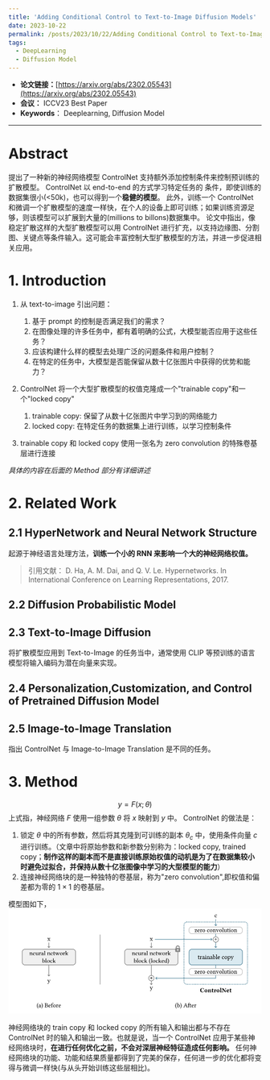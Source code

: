 ```yaml
---
title: 'Adding Conditional Control to Text-to-Image Diffusion Models'
date: 2023-10-22
permalink: /posts/2023/10/22/Adding Conditional Control to Text-to-Image Diffusion Models/
tags:
  - DeepLearning
  - Diffusion Model
---
```


- **论文链接：**[https://arxiv.org/abs/2302.05543](https://arxiv.org/abs/2302.05543)
- **会议：** ICCV23 Best Paper
- **Keywords**： Deeplearning, Diffusion Model

---

# Abstract

提出了一种新的神经网络模型 ControlNet 支持额外添加控制条件来控制预训练的扩散模型。
ControlNet 以 end-to-end 的方式学习特定任务的
条件，即使训练的数据集很小(<50k)，也可以得到一个**稳健的模型**。
此外，训练一个 ControlNet 和微调一个扩散模型的速度一样快，在个人的设备上即可训练；如果训练资源足够，则该模型可以扩展到大量的(millions to billons)数据集中。
论文中指出，像稳定扩散这样的大型扩散模型可以用 ControlNet 进行扩充，以支持边缘图、分割图、关键点等条件输入。这可能会丰富控制大型扩散模型的方法，并进一步促进相关应用。

# 1. Introduction

1. 从 text-to-image 引出问题：

   1. 基于 prompt 的控制是否满足我们的需求？
   2. 在图像处理的许多任务中，都有着明确的公式，大模型能否应用于这些任务？
   3. 应该构建什么样的模型去处理广泛的问题条件和用户控制？
   4. 在特定的任务中，大模型是否能保留从数十亿张图片中获得的优势和能力？

2. ControlNet 将一个大型扩散模型的权值克隆成一个"trainable copy"和一个"locked copy"
   1. trainable copy: 保留了从数十亿张图片中学习到的网络能力
   2. locked copy: 在特定任务的数据集上进行训练，以学习控制条件


3. trainable copy 和 locked copy 使用一张名为 zero convolution 的特殊卷基层进行连接

*具体的内容在后面的 Method 部分有详细讲述*

# 2. Related Work

## 2.1 HyperNetwork and Neural Network Structure
起源于神经语言处理方法，**训练一个小的 RNN 来影响一个大的神经网络权值。**
> 引用文献：
> D. Ha, A. M. Dai, and Q. V. Le. Hypernetworks. In International Conference on Learning Representations, 2017.

## 2.2 Diffusion Probabilistic Model

## 2.3 Text-to-Image Diffusion

将扩散模型应用到 Text-to-Image 的任务当中，通常使用 CLIP 等预训练的语言模型将输入编码为潜在向量来实现。

## 2.4 Personalization,Customization, and Control of Pretrained Diffusion Model

## 2.5 Image-to-Image Translation

指出 ControlNet 与 Image-to-Image Translation 是不同的任务。

# 3. Method

$$y = F(x;\theta)$$
上式指，神经网络 $F$ 使用一组参数 $\theta$ 将 $x$ 映射到 $y$ 中。
ControlNet 的做法是：
1. 锁定 $\theta$ 中的所有参数，然后将其克隆到可训练的副本 $\theta_c$ 中，使用条件向量 $c$ 进行训练。（文章中将原始参数和新参数分别称为：locked copy, trained copy；**制作这样的副本而不是直接训练原始权值的动机是为了在数据集较小时避免过拟合，并保持从数十亿张图像中学习的大型模型的能力**）
2. 连接神经网络块的是一种独特的卷基层，称为"zero convolution",即权值和偏差都为零的 $1\times1$ 的卷基层。

模型图如下，
<img src="/images/blog/Adding-Conditional-Control-to-Text-to-Text-Diffusion-Models/截屏2023-10-22 21.56.50.png">

神经网络块的 train copy 和 locked copy 的所有输入和输出都与不存在 ControlNet 时的输入和输出一致。也就是说，当一个 ControlNet 应用于某些神经网络块时，**在进行任何优化之前，不会对深层神经特征造成任何影响。** 任何神经网络块的功能、功能和结果质量都得到了完美的保存，任何进一步的优化都将变得与微调一样快(与从头开始训练这些层相比)。
